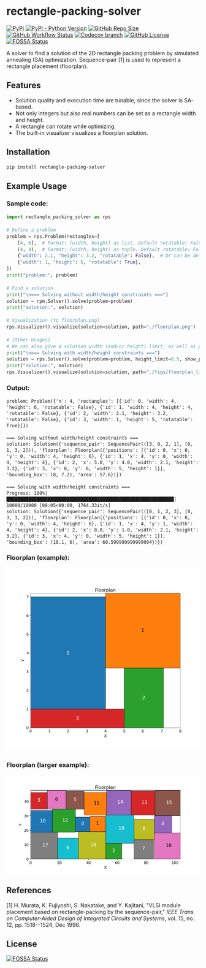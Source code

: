 # rectangle-packing-solver

[![PyPI](https://img.shields.io/pypi/v/rectangle-packing-solver)](https://pypi.org/project/rectangle-packing-solver/)
[![PyPI - Python Version](https://img.shields.io/pypi/pyversions/rectangle-packing-solver)](https://pypi.org/project/rectangle-packing-solver/)
[![GitHub Repo Size](https://img.shields.io/github/repo-size/kotarot/rectangle-packing-solver)](https://github.com/kotarot/rectangle-packing-solver)
[![GitHub Workflow Status](https://img.shields.io/github/workflow/status/kotarot/rectangle-packing-solver/Continuous%20Integration)](https://github.com/kotarot/rectangle-packing-solver/actions?query=workflow%3AContinuous%20Integration)
[![Codecov branch](https://img.shields.io/codecov/c/gh/kotarot/rectangle-packing-solver/main?flag=unittests)](https://codecov.io/gh/kotarot/rectangle-packing-solver)
[![GitHub License](https://img.shields.io/github/license/kotarot/rectangle-packing-solver)](https://github.com/kotarot/rectangle-packing-solver/blob/main/LICENSE)
[![FOSSA Status](https://app.fossa.com/api/projects/git%2Bgithub.com%2Fkotarot%2Frectangle-packing-solver.svg?type=shield)](https://app.fossa.com/projects/git%2Bgithub.com%2Fkotarot%2Frectangle-packing-solver?ref=badge_shield)

A solver to find a solution of the 2D rectangle packing problem by simulated annealing (SA) optimization.
Sequence-pair [1] is used to represent a rectangle placement (floorplan).


## Features

- Solution quality and execution time are tunable, since the solver is SA-based.
- Not only integers but also real numbers can be set as a rectangle width and height.
- A rectangle can rotate while optimizing.
- The built-in visualizer visualizes a floorplan solution.


## Installation

```bash
pip install rectangle-packing-solver
```


## Example Usage

### Sample code:

```python
import rectangle_packing_solver as rps

# Define a problem
problem = rps.Problem(rectangles=[
    [4, 6],  # Format: [width, height] as list. Default rotatable: False
    (4, 4),  # Format: (width, height) as tuple. Default rotatable: False
    {"width": 2.1, "height": 3.2, "rotatable": False},  # Or can be defined as dict.
    {"width": 1, "height": 5, "rotatable": True},
])
print("problem:", problem)

# Find a solution
print("\n=== Solving without width/height constraints ===")
solution = rpm.Solver().solve(problem=problem)
print("solution:", solution)

# Visualization (to floorplan.png)
rps.Visualizer().visualize(solution=solution, path="./floorplan.png")

# [Other Usages]
# We can also give a solution width (and/or height) limit, as well as progress bar and random seed
print("\n=== Solving with width/height constraints ===")
solution = rps.Solver().solve(problem=problem, height_limit=6.5, show_progress=True, seed=1111)
print("solution:", solution)
rps.Visualizer().visualize(solution=solution, path="./figs/floorplan_limit.png")
```

### Output:

```plaintext
problem: Problem({'n': 4, 'rectangles': [{'id': 0, 'width': 4, 'height': 6, 'rotatable': False}, {'id': 1, 'width': 4, 'height': 4, 'rotatable': False}, {'id': 2, 'width': 2.1, 'height': 3.2, 'rotatable': False}, {'id': 3, 'width': 1, 'height': 5, 'rotatable': True}]})

=== Solving without width/height constraints ===
solution: Solution({'sequence_pair': SequencePair(([3, 0, 2, 1], [0, 1, 3, 2])), 'floorplan': Floorplan({'positions': [{'id': 0, 'x': 0, 'y': 0, 'width': 4, 'height': 6}, {'id': 1, 'x': 4, 'y': 0, 'width': 4, 'height': 4}, {'id': 2, 'x': 5.0, 'y': 4.0, 'width': 2.1, 'height': 3.2}, {'id': 3, 'x': 0, 'y': 6, 'width': 5, 'height': 1}], 'bounding_box': (8, 7.2), 'area': 57.6})})

=== Solving with width/height constraints ===
Progress: 100%|█████████████████████████████████████████████████████████████| 10000/10000 [00:05<00:00, 1764.33it/s]
solution: Solution({'sequence_pair': SequencePair(([0, 1, 2, 3], [0, 3, 1, 2])), 'floorplan': Floorplan({'positions': [{'id': 0, 'x': 0, 'y': 0, 'width': 4, 'height': 6}, {'id': 1, 'x': 4, 'y': 1, 'width': 4, 'height': 4}, {'id': 2, 'x': 8.0, 'y': 1.0, 'width': 2.1, 'height': 3.2}, {'id': 3, 'x': 4, 'y': 0, 'width': 5, 'height': 1}], 'bounding_box': (10.1, 6), 'area': 60.599999999999994})})
```

### Floorplan (example):

![floorplan_example](https://raw.githubusercontent.com/kotarot/rectangle-packing-solver/main/figs/floorplan_example.png)

### Floorplan (larger example):

![floorplan_large](https://raw.githubusercontent.com/kotarot/rectangle-packing-solver/main/figs/floorplan_large_limit.png)


## References

[1] H. Murata, K. Fujiyoshi, S. Nakatake, and Y. Kajitani, "VLSI module placement based on rectangle-packing by the sequence-pair," *IEEE Trans. on Computer-Aided Design of Integrated Circuits and Systems*, vol. 15, no. 12, pp. 1518--1524, Dec 1996.


## License
[![FOSSA Status](https://app.fossa.com/api/projects/git%2Bgithub.com%2Fkotarot%2Frectangle-packing-solver.svg?type=large)](https://app.fossa.com/projects/git%2Bgithub.com%2Fkotarot%2Frectangle-packing-solver?ref=badge_large)
